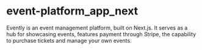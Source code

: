 # event-platform_app_next
Evently is an event management platform, built on Next.js. It serves as a hub for showcasing events, features payment through Stripe, the capability to purchase tickets and manage your own events.
